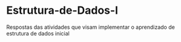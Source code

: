 # Estrutura-de-Dados-I
Respostas das atividades que visam implementar o aprendizado de estrutura de dados inicial
